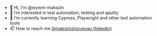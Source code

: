- 👋 Hi, I’m @wywm-makszin
- 👀 I’m interested in test automation, testing and qaulity 
- 🌱 I’m currently learning Cypress, Playwright and other test automation tools 
- 📫 How to reach me [@maksimzinovevau (linkedin)](https://au.linkedin.com/in/maksimzinovevau)

<!---
wywm-makszin/wywm-makszin is a ✨ special ✨ repository because its `README.md` (this file) appears on your GitHub profile.
You can click the Preview link to take a look at your changes.
--->
